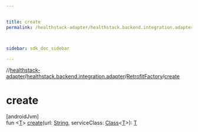 ```yaml
---


title: create
permalink: /healthstack-adapter/healthstack.backend.integration.adapter/-retrofit-factory/create.html



sidebar: sdk_doc_sidebar

---
```



//[healthstack-adapter](/healthstack-adapter.html)/[healthstack.backend.integration.adapter](../index.html)/[RetrofitFactory](index.html)/[create](create.html)



# create



[androidJvm]\
fun &lt;[T](create.html)&gt; [create](create.html)(url: [String](https://kotlinlang.org/api/latest/jvm/stdlib/kotlin/-string/index.html), serviceClass: [Class](https://developer.android.com/reference/kotlin/java/lang/Class.html)&lt;[T](create.html)&gt;): [T](create.html)






